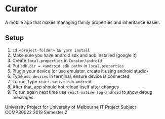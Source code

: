 # Curator
A mobile app that makes managing family properties and inheritance easier.

## Setup
1. `cd <project-folder> && yarn install`
2. Make sure you have android sdk and adb installed (google it)
3. Create `local.properties` in `Curator/android`
4. Put `sdk.dir = <android sdk path>` in `local.properties`
5. Plugin your device (or use emulator, create it using android studio)
6. Type `adb devices` in terminal, ensure device is connected
7. To run, type `react-native run-android`
8. After that, app should hot reload itself after changes
9. To run again next time use `react-native log-android` to show debug messages


University Project for University of Melbourne IT Project Subject COMP30022 2019 Semester 2
